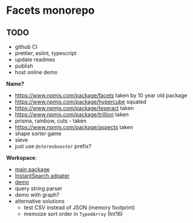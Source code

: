 # Facets monorepo

## TODO

- github CI
- prettier, eslint, typescript
- update readmes
- publish
- host online demo

**Name?**
  - https://www.npmjs.com/package/facets taken by 10 year old package
  - https://www.npmjs.com/package/hypercube squated
  - https://www.npmjs.com/package/teseract taken
  - https://www.npmjs.com/package/trillion taken
  - prisma, rainbow, cuts - taken
  - https://www.npmjs.com/package/aspects taken
  - shape sorter game
  - sieve
  - just use `@stereobooster` prefix?

**Workspace**:
  - [main package](/packages/facets/README.md)
  - [InstantSearch adpater](/packages/facets-instantsearch/README.md)
  - [demo](/packages/demo/README.md)
  - query string parser
  - demo with graph?
  - alternative solutions
    - test CSV instead of JSON (memory footprint)
    - memoize sort order in `TypedArray` (Int16)
